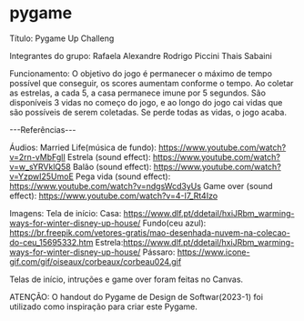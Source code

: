 # pygame

Título: Pygame Up Challeng

Integrantes do grupo:
Rafaela Alexandre
Rodrigo Piccini
Thais Sabaini 

Funcionamento:
O objetivo do jogo é permanecer o máximo de tempo possível que conseguir, os scores aumentam conforme o tempo. Ao coletar as estrelas, a cada 5, a casa permanece imune por 5 segundos. São disponíveis 3 vidas no começo do jogo, e ao longo do jogo cai vidas que são possíveis de serem coletadas. Se perde todas as vidas, o jogo acaba.

---Referências---

Áudios:
Married Life(música de fundo): https://www.youtube.com/watch?v=2rn-vMbFglI
Estrela (sound effect): https://www.youtube.com/watch?v=w_sYRVklQ58
Balão (sound effect): https://www.youtube.com/watch?v=YzpwI25UmoE 
Pega vida (sound effect): https://www.youtube.com/watch?v=ndgsWcd3yUs
Game over (sound effect): https://www.youtube.com/watch?v=4-I7_Rt4Izo


Imagens:
Tela de início: 
Casa: https://www.dlf.pt/ddetail/hxiJRbm_warming-ways-for-winter-disney-up-house/
Fundo(ceu azul): https://br.freepik.com/vetores-gratis/mao-desenhada-nuvem-na-colecao-do-ceu_15695332.htm
Estrela:https://www.dlf.pt/ddetail/hxiJRbm_warming-ways-for-winter-disney-up-house/ 
Pássaro: https://www.icone-gif.com/gif/oiseaux/corbeaux/corbeau024.gif

Telas de início, intruções e game over foram feitas no Canvas.


ATENÇÃO:
O handout do Pygame de Design de Softwar(2023-1) foi utilizado como inspiração para criar este Pygame.






